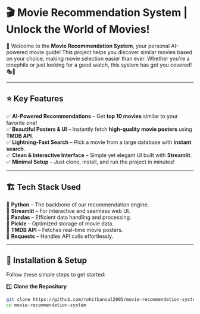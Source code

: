 # 🎬 Movie Recommendation System | Unlock the World of Movies!  

🚀 Welcome to the **Movie Recommendation System**, your personal AI-powered movie guide! This project helps you discover similar movies based on your choice, making movie selection easier than ever. Whether you're a cinephile or just looking for a good watch, this system has got you covered! 🎭🍿  

---

## ⭐ **Key Features**  
✅ **AI-Powered Recommendations** – Get **top 10 movies** similar to your favorite one!  
✅ **Beautiful Posters & UI** – Instantly fetch **high-quality movie posters** using **TMDB API**.  
✅ **Lightning-Fast Search** – Pick a movie from a large database with **instant search**.  
✅ **Clean & Interactive Interface** – Simple yet elegant UI built with **Streamlit**.  
✅ **Minimal Setup** – Just clone, install, and run the project in minutes!  

---

## 🏗 **Tech Stack Used**  
🔹 **Python** – The backbone of our recommendation engine.  
🔹 **Streamlit** – For interactive and seamless web UI.  
🔹 **Pandas** – Efficient data handling and processing.  
🔹 **Pickle** – Optimized storage of movie data.  
🔹 **TMDB API** – Fetches real-time movie posters.  
🔹 **Requests** – Handles API calls effortlessly.  

---

## 🚀 **Installation & Setup**  
Follow these simple steps to get started:  

1️⃣ **Clone the Repository**  
   ```bash
   git clone https://github.com/rohitbansal2005/movie-recommendation-system.git
   cd movie-recommendation-system



    




